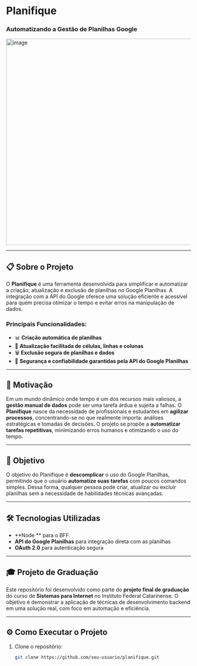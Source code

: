 # Planifique

### Automatizando a Gestão de Planilhas Google

<img width="562" alt="image" src="https://github.com/user-attachments/assets/fc7cb370-111c-491c-826e-75fe4e7b68b5">

---

## 📋 Sobre o Projeto

O **Planifique** é uma ferramenta desenvolvida para simplificar e automatizar a criação, atualização e exclusão de planilhas no Google Planilhas. A integração com a API do Google oferece uma solução eficiente e acessível para quem precisa otimizar o tempo e evitar erros na manipulação de dados. 

### Principais Funcionalidades:
- 📊 **Criação automática de planilhas**
- 🔄 **Atualização facilitada de células, linhas e colunas**
- 🗑️ **Exclusão segura de planilhas e dados**
- 🔐 **Segurança e confiabilidade garantidas pela API do Google Planilhas**

---

## 🎯 Motivação

Em um mundo dinâmico onde tempo é um dos recursos mais valiosos, a **gestão manual de dados** pode ser uma tarefa árdua e sujeita a falhas. O **Planifique** nasce da necessidade de profissionais e estudantes em **agilizar processos**, concentrando-se no que realmente importa: análises estratégicas e tomadas de decisões. O projeto se propõe a **automatizar tarefas repetitivas**, minimizando erros humanos e otimizando o uso do tempo.

---

## 🚀 Objetivo

O objetivo do Planifique é **descomplicar** o uso do Google Planilhas, permitindo que o usuário **automatize suas tarefas** com poucos comandos simples. Dessa forma, qualquer pessoa pode criar, atualizar ou excluir planilhas sem a necessidade de habilidades técnicas avançadas.

---

## 🛠️ Tecnologias Utilizadas

- **Node ** para o BFF.
- **API do Google Planilhas** para integração direta com as planilhas
- **OAuth 2.0** para autenticação segura

---

## 🎓 Projeto de Graduação

Este repositório foi desenvolvido como parte do **projeto final de graduação** do curso de **Sistemas para Internet** no Instituto Federal Catarinense. O objetivo é demonstrar a aplicação de técnicas de desenvolvimento backend em uma solução real, com foco em automação e eficiência.

---

## ⚙️ Como Executar o Projeto

1. Clone o repositório:
   ```bash
   git clone https://github.com/seu-usuario/planifique.git
